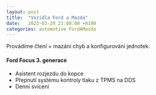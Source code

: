 ```yaml
---
layout: post
title:  "Vozidla Ford a Mazda"
date:   2023-03-20 21:00:00 +0100
categories: automotive FordAMazda
---
```


Provádíme čtení + mazání chyb a konfigurování jednotek.  

#### Ford Focus 3. generace
* Asistent rozjezdu do kopce
* Přepnutí systému kontroly tlaku z TPMS na DDS
* Denní svícení
